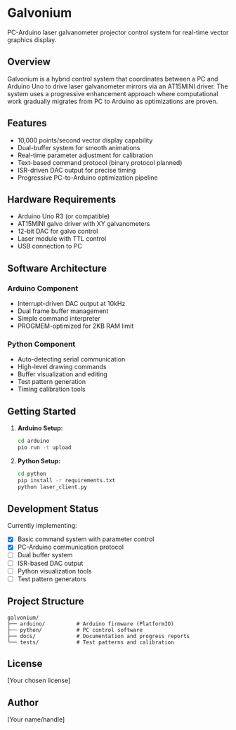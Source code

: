 # Galvonium

PC-Arduino laser galvanometer projector control system for real-time vector graphics display.

## Overview

Galvonium is a hybrid control system that coordinates between a PC and Arduino Uno to drive laser galvanometer mirrors via an AT15MINI driver. The system uses a progressive enhancement approach where computational work gradually migrates from PC to Arduino as optimizations are proven.

## Features

- 10,000 points/second vector display capability
- Dual-buffer system for smooth animations
- Real-time parameter adjustment for calibration
- Text-based command protocol (binary protocol planned)
- ISR-driven DAC output for precise timing
- Progressive PC-to-Arduino optimization pipeline

## Hardware Requirements

- Arduino Uno R3 (or compatible)
- AT15MINI galvo driver with XY galvanometers
- 12-bit DAC for galvo control
- Laser module with TTL control
- USB connection to PC

## Software Architecture

### Arduino Component
- Interrupt-driven DAC output at 10kHz
- Dual frame buffer management
- Simple command interpreter
- PROGMEM-optimized for 2KB RAM limit

### Python Component  
- Auto-detecting serial communication
- High-level drawing commands
- Buffer visualization and editing
- Test pattern generation
- Timing calibration tools

## Getting Started

1. **Arduino Setup:**
   ```bash
   cd arduino
   pio run -t upload
   ```

2. **Python Setup:**
   ```bash
   cd python
   pip install -r requirements.txt
   python laser_client.py
   ```

## Development Status

Currently implementing:
- [x] Basic command system with parameter control
- [x] PC-Arduino communication protocol
- [ ] Dual buffer system
- [ ] ISR-based DAC output
- [ ] Python visualization tools
- [ ] Test pattern generators

## Project Structure

```
galvonium/
├── arduino/          # Arduino firmware (PlatformIO)
├── python/           # PC control software
├── docs/             # Documentation and progress reports
└── tests/            # Test patterns and calibration
```

## License

[Your chosen license]

## Author

[Your name/handle]